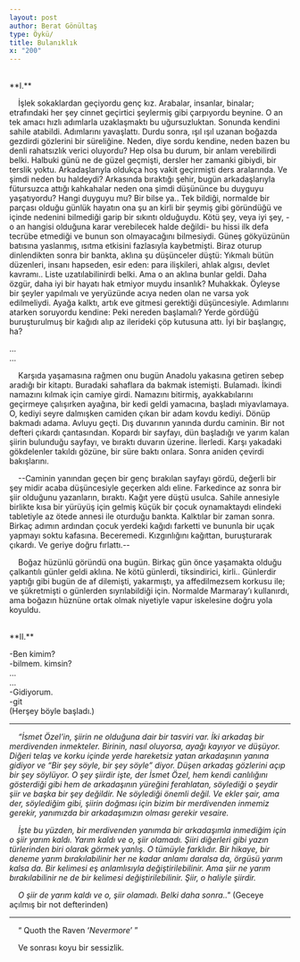 ```yaml
---
layout: post
author: Berat Gönültaş
type: Öykü/
title: Bulanıklık
x: "200"
---
```

<br/>
**I.**

&nbsp;&nbsp;&nbsp;&nbsp;İşlek sokaklardan geçiyordu genç kız. Arabalar, insanlar, binalar; etrafındaki her şey cinnet geçirtici şeylermiş gibi çarpıyordu beynine. O an tek amacı hızlı adımlarla uzaklaşmaktı bu uğursuzluktan. Sonunda kendini sahile atabildi. Adımlarını yavaşlattı. Durdu sonra, ışıl ışıl uzanan boğazda gezdirdi gözlerini bir süreliğine. Neden, diye sordu kendine, neden bazen bu denli rahatsızlık verici oluyordu? Hep olsa bu durum, bir anlam verebilirdi belki. Halbuki günü ne de güzel geçmişti, dersler her zamanki gibiydi, bir terslik yoktu. Arkadaşlarıyla oldukça hoş vakit geçirmişti ders aralarında. Ve şimdi neden bu haldeydi? Arkasında bıraktığı şehir, bugün arkadaşlarıyla fütursuzca attığı kahkahalar neden ona şimdi düşününce bu duyguyu yaşatıyordu? Hangi duyguyu mu? Bir bilse ya.. Tek bildiği, normalde bir parçası olduğu günlük hayatın ona şu an kirli bir şeymiş gibi göründüğü ve içinde nedenini bilmediği garip bir sıkıntı olduğuydu. Kötü şey, veya iyi şey, -o an hangisi olduğuna karar verebilecek halde değildi- bu hissi ilk defa tecrübe etmediği ve bunun son olmayacağını bilmesiydi. Güneş gökyüzünün batısına yaslanmış, ısıtma etkisini fazlasıyla kaybetmişti. Biraz oturup dinlendikten sonra bir bankta, aklına şu düşünceler düştü: Yıkmalı bütün düzenleri, insanı hapseden, esir eden: para ilişkileri, ahlak algısı, devlet kavramı.. Liste uzatılabilinirdi belki. Ama o an aklına bunlar geldi. Daha özgür, daha iyi bir hayatı hak etmiyor muydu insanlık? Muhakkak. Öyleyse bir şeyler yapılmalı ve yeryüzünde acıya neden olan ne varsa yok edilmeliydi. Ayağa kalktı, artık eve gitmesi gerektiği düşüncesiyle. Adımlarını atarken soruyordu kendine: Peki nereden başlamalı? Yerde gördüğü buruşturulmuş bir kağıdı alıp az ilerideki çöp kutusuna attı. İyi bir başlangıç, ha?

  ...<br/>
  ...


&nbsp;&nbsp;&nbsp;&nbsp;Karşıda yaşamasına rağmen onu bugün Anadolu yakasına getiren sebep aradığı bir kitaptı. Buradaki sahaflara da bakmak istemişti. Bulamadı. İkindi namazını kılmak için camiye girdi. Namazını bitirmiş, ayakkabılarını geçirmeye çalışırken ayağına, bir kedi geldi yamacına, başladı miyavlamaya. O, kediyi seyre dalmışken camiden çıkan bir adam kovdu kediyi. Dönüp bakmadı adama. Avluyu geçti. Dış duvarının yanında durdu caminin. Bir not defteri çıkardı çantasından. Kopardı bir sayfayı, dün başladığı ve yarım kalan şiirin bulunduğu sayfayı, ve bıraktı duvarın üzerine. İlerledi. Karşı yakadaki gökdelenler takıldı gözüne, bir süre baktı onlara. Sonra aniden çevirdi bakışlarını.

&nbsp;&nbsp;&nbsp;&nbsp;--Caminin yanından geçen bir genç bırakılan sayfayı gördü, değerli bir şey midir acaba düşüncesiyle geçerken aldı eline. Farkedince az sonra bir şiir olduğunu yazanların, bıraktı. Kağıt yere düştü usulca. Sahile annesiyle birlikte kısa bir yürüyüş için gelmiş küçük bir çocuk oynamaktaydı elindeki tabletiyle az ötede annesi ile oturduğu bankta. Kalktılar bir zaman sonra. Birkaç adımın ardından çocuk yerdeki kağıdı farketti ve bununla bir uçak yapmayı soktu kafasına. Beceremedi. Kızgınlığını kağıttan, buruşturarak çıkardı. Ve geriye doğru fırlattı.--

&nbsp;&nbsp;&nbsp;&nbsp;Boğaz hüzünlü göründü ona bugün. Birkaç gün önce yaşamakta olduğu çalkantılı günler geldi aklına. Ne kötü günlerdi, tiksindirici, kirli.. Günlerdir yaptığı gibi bugün de af dilemişti, yakarmıştı, ya affedilmezsem korkusu ile; ve şükretmişti o günlerden sıyrılabildiği için. Normalde Marmaray’ı kullanırdı, ama boğazın hüznüne ortak olmak niyetiyle vapur iskelesine doğru yola koyuldu.

<br/>
**II.**

-Ben kimim?                                                  
-bilmem. kimsin?  
…  
…  
-Gidiyorum.  
-git  
(Herşey böyle başladı.)

---

&nbsp;&nbsp;&nbsp;&nbsp;_“İsmet Özel’in, şiirin ne olduğuna dair bir tasviri var. İki arkadaş bir merdivenden inmekteler. Birinin, nasıl oluyorsa, ayağı kayıyor ve düşüyor. Diğeri telaş ve korku içinde yerde hareketsiz yatan arkadaşının yanına gidiyor ve “Bir şey söyle, bir şey söyle” diyor. Düşen arkadaş gözlerini açıp bir şey söylüyor. O şey şiirdir işte, der İsmet Özel, hem kendi canlılığını gösterdiği gibi hem de arkadaşının yüreğini ferahlatan, söylediği o şeydir şiir ve başka bir şey değildir. Ne söylediği önemli değil. Ve ekler şair, ama der, söylediğim gibi, şiirin doğması için bizim bir merdivenden inmemiz gerekir, yanımızda bir arkadaşımızın olması gerekir vesaire._

&nbsp;&nbsp;&nbsp;&nbsp;_İşte bu yüzden, bir merdivenden yanımda bir arkadaşımla inmediğim için o şiir yarım kaldı. Yarım kaldı ve o, şiir olamadı. Şiiri diğerleri gibi yazın türlerinden biri olarak görmek yanlış. O tümüyle farklıdır. Bir hikaye, bir deneme yarım bırakılabilinir her ne kadar anlamı daralsa da, örgüsü yarım kalsa da. Bir kelimesi eş anlamlısıyla değiştirilebilinir. Ama şiir ne yarım bırakılabilinir ne de bir kelimesi değiştirilebilinir. Şiir, o haliyle şiirdir._

&nbsp;&nbsp;&nbsp;&nbsp;_O şiir de yarım kaldı ve o, şiir olamadı. Belki daha sonra.."_
(Geceye açılmış bir not defterinden)

---

&nbsp;&nbsp;&nbsp;&nbsp;“ Quoth the Raven ‘_Nevermore_’ ”

&nbsp;&nbsp;&nbsp;&nbsp;Ve sonrası koyu bir sessizlik.
